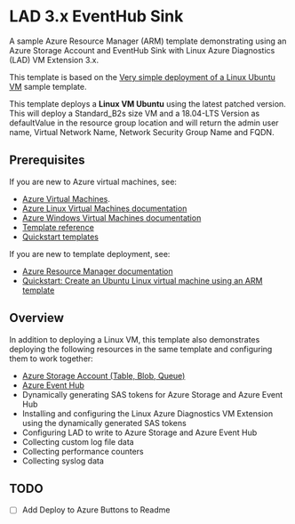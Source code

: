 # LAD 3.x EventHub Sink

A sample Azure Resource Manager (ARM) template demonstrating using an Azure Storage Account and EventHub Sink with Linux Azure Diagnostics (LAD) VM Extension 3.x.

This template is based on the [Very simple deployment of a Linux Ubuntu VM](https://github.com/Azure/azure-quickstart-templates/tree/master/101-vm-simple-linux) sample template.

This template deploys a **Linux VM Ubuntu** using the latest patched version. This will deploy a Standard_B2s size VM and a 18.04-LTS Version as defaultValue in the resource group location and will return the admin user name, Virtual Network Name, Network Security Group Name and FQDN.

## Prerequisites

If you are new to Azure virtual machines, see:

- [Azure Virtual Machines](https://azure.microsoft.com/services/virtual-machines/).
- [Azure Linux Virtual Machines documentation](https://docs.microsoft.com/azure/virtual-machines/linux/)
- [Azure Windows Virtual Machines documentation](https://docs.microsoft.com/azure/virtual-machines/windows/)
- [Template reference](https://docs.microsoft.com/azure/templates/microsoft.compute/allversions)
- [Quickstart templates](https://azure.microsoft.com/resources/templates/?resourceType=Microsoft.Compute&pageNumber=1&sort=Popular)

If you are new to template deployment, see:

- [Azure Resource Manager documentation](https://docs.microsoft.com/azure/azure-resource-manager/)
- [Quickstart: Create an Ubuntu Linux virtual machine using an ARM template](https://docs.microsoft.com/azure/virtual-machines/linux/quick-create-template)

## Overview

In addition to deploying a Linux VM, this template also demonstrates deploying the following resources in the same template and configuring them to work together:

* [Azure Storage Account (Table, Blob, Queue)](https://docs.microsoft.com/en-us/azure/storage/common/storage-introduction)
* [Azure Event Hub](https://docs.microsoft.com/en-us/azure/event-hubs/event-hubs-features)
* Dynamically generating SAS tokens for Azure Storage and Azure Event Hub
* Installing and configuring the Linux Azure Diagnostics VM Extension using the dynamically generated SAS tokens
* Configuring LAD to write to Azure Storage and Azure Event Hub
* Collecting custom log file data
* Collecting performance counters
* Collecting syslog data

## TODO

- [ ] Add Deploy to Azure Buttons to Readme